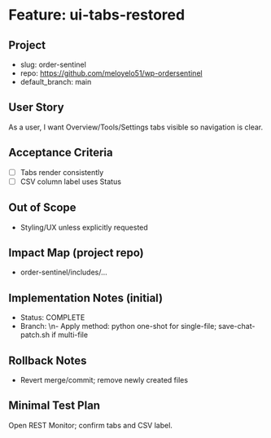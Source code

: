 # Feature: ui-tabs-restored

## Project
- slug: order-sentinel
- repo: https://github.com/meloyelo51/wp-ordersentinel
- default_branch: main

## User Story
As a user, I want Overview/Tools/Settings tabs visible so navigation is clear.

## Acceptance Criteria
- [ ] Tabs render consistently
- [ ] CSV column label uses Status

## Out of Scope
- Styling/UX unless explicitly requested

## Impact Map (project repo)
- order-sentinel/includes/...

## Implementation Notes (initial)
- Status: COMPLETE
- Branch: <tbd>\n- Apply method: python one-shot for single-file; save-chat-patch.sh if multi-file

## Rollback Notes
- Revert merge/commit; remove newly created files

## Minimal Test Plan
Open REST Monitor; confirm tabs and CSV label.
